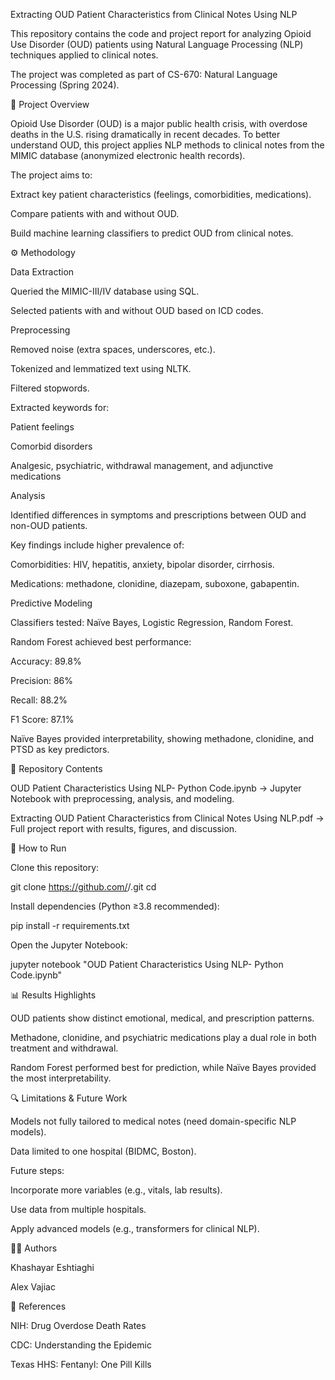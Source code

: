 Extracting OUD Patient Characteristics from Clinical Notes Using NLP

This repository contains the code and project report for analyzing Opioid Use Disorder (OUD) patients using Natural Language Processing (NLP) techniques applied to clinical notes.

The project was completed as part of CS-670: Natural Language Processing (Spring 2024).

📖 Project Overview

Opioid Use Disorder (OUD) is a major public health crisis, with overdose deaths in the U.S. rising dramatically in recent decades. To better understand OUD, this project applies NLP methods to clinical notes from the MIMIC database (anonymized electronic health records).

The project aims to:

Extract key patient characteristics (feelings, comorbidities, medications).

Compare patients with and without OUD.

Build machine learning classifiers to predict OUD from clinical notes.

⚙️ Methodology

Data Extraction

Queried the MIMIC-III/IV database using SQL.

Selected patients with and without OUD based on ICD codes.

Preprocessing

Removed noise (extra spaces, underscores, etc.).

Tokenized and lemmatized text using NLTK.

Filtered stopwords.

Extracted keywords for:

Patient feelings

Comorbid disorders

Analgesic, psychiatric, withdrawal management, and adjunctive medications

Analysis

Identified differences in symptoms and prescriptions between OUD and non-OUD patients.

Key findings include higher prevalence of:

Comorbidities: HIV, hepatitis, anxiety, bipolar disorder, cirrhosis.

Medications: methadone, clonidine, diazepam, suboxone, gabapentin.

Predictive Modeling

Classifiers tested: Naïve Bayes, Logistic Regression, Random Forest.

Random Forest achieved best performance:

Accuracy: 89.8%

Precision: 86%

Recall: 88.2%

F1 Score: 87.1%

Naïve Bayes provided interpretability, showing methadone, clonidine, and PTSD as key predictors.

📂 Repository Contents

OUD Patient Characteristics Using NLP- Python Code.ipynb → Jupyter Notebook with preprocessing, analysis, and modeling.

Extracting OUD Patient Characteristics from Clinical Notes Using NLP.pdf → Full project report with results, figures, and discussion.

🚀 How to Run

Clone this repository:

git clone https://github.com/<your-username>/<repo-name>.git
cd <repo-name>


Install dependencies (Python ≥3.8 recommended):

pip install -r requirements.txt


Open the Jupyter Notebook:

jupyter notebook "OUD Patient Characteristics Using NLP- Python Code.ipynb"

📊 Results Highlights

OUD patients show distinct emotional, medical, and prescription patterns.

Methadone, clonidine, and psychiatric medications play a dual role in both treatment and withdrawal.

Random Forest performed best for prediction, while Naïve Bayes provided the most interpretability.

🔍 Limitations & Future Work

Models not fully tailored to medical notes (need domain-specific NLP models).

Data limited to one hospital (BIDMC, Boston).

Future steps:

Incorporate more variables (e.g., vitals, lab results).

Use data from multiple hospitals.

Apply advanced models (e.g., transformers for clinical NLP).

👩‍⚕️ Authors

Khashayar Eshtiaghi

Alex Vajiac

📑 References

NIH: Drug Overdose Death Rates

CDC: Understanding the Epidemic

Texas HHS: Fentanyl: One Pill Kills
